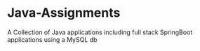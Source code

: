 # Java-Assignments
A Collection of Java applications including full stack SpringBoot applications using a MySQL db
